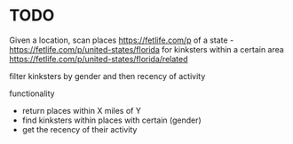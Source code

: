 # TODO

Given a location, scan places https://fetlife.com/p  of a state - https://fetlife.com/p/united-states/florida  for kinksters within a certain area https://fetlife.com/p/united-states/florida/related

filter kinksters by gender and then recency of activity

functionality 
- return places within X miles of Y
- find kinksters within places with certain (gender)
- get the recency of their activity
